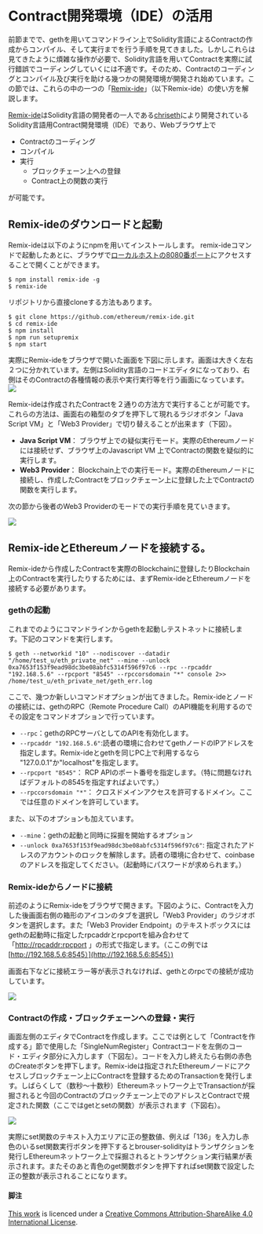 # Contract開発環境（IDE）の活用

前節までで、gethを用いてコマンドライン上でSolidity言語によるContractの作成からコンパイル、そして実行までを行う手順を見てきました。しかしこれらは見てきたように煩雑な操作が必要で、Solidity言語を用いてContractを実際に試行錯誤でコーディングしていくには不適です。そのため、Contractのコーディングとコンパイル及び実行を助ける幾つかの開発環境が開発され始めています。この節では、これらの中の一つの「[Remix-ide](https://github.com/ethereum/remix-ide)」（以下Remix-ide）の使い方を解説します。

[Remix-ide](https://github.com/ethereum/remix-ide)はSolidity言語の開発者の一人である[chriseth](https://github.com/chriseth)により開発されているSolidity言語用Contract開発環境（IDE）であり、Webブラウザ上で

* Contractのコーディング
* コンパイル
* 実行
  * ブロックチェーン上への登録
  * Contract上の関数の実行

が可能です。

## Remix-ideのダウンロードと起動

Remix-ideは以下のようにnpmを用いてインストールします。 remix-ideコマンドで起動したあとに、ブラウザで[ローカルホストの8080番ポート](http://127.0.0.1:8080)にアクセスすることで開くことができます。

```text
$ npm install remix-ide -g
$ remix-ide
```

リポジトリから直接cloneする方法もあります。

```text
$ git clone https://github.com/ethereum/remix-ide.git
$ cd remix-ide
$ npm install
$ npm run setupremix  
$ npm start
```

実際にRemix-ideをブラウザで開いた画面を下図に示します。画面は大きく左右２つに分かれています。左側はSolidity言語のコードエディタになっており、右側はそのContractの各種情報の表示や実行実行等を行う画面になっています。 ![](../.gitbook/assets/browser_solidity_initial_screen.png)

Remix-ideは作成されたContractを２通りの方法方で実行することが可能です。これらの方法は、画面右の箱型のタブを押下して現れるラジオボタン「Java Script VM」と「Web3 Provider」で切り替えることが出来ます（下図）。

* **Java Script VM**： ブラウザ上での疑似実行モード。実際のEthereumノードには接続せず、ブラウザ上のJavascript VM 上でContractの関数を疑似的に実行します。
* **Web3 Provider**： Blockchain上での実行モード。実際のEthereumノードに接続し、作成したContractをブロックチェーン上に登録した上でContractの関数を実行します。

次の節から後者のWeb3 Providerのモードでの実行手順を見ていきます。

![](../.gitbook/assets/browser_solidity_box_tab.png)

## Remix-ideとEthereumノードを接続する。

Remix-ideから作成したContractを実際のBlockchainに登録したりBlockchain上のContractを実行したりするためには、まずRemix-ideとEthereumノードを接続する必要があります。

### gethの起動

これまでのようにコマンドラインからgethを起動しテストネットに接続します。下記のコマンドを実行します。

```text
$ geth --networkid "10" --nodiscover --datadir "/home/test_u/eth_private_net" --mine --unlock 0xa7653f153f9ead98dc3be08abfc5314f596f97c6 --rpc --rpcaddr "192.168.5.6" --rpcport "8545" --rpccorsdomain "*" console 2>> /home/test_u/eth_private_net/geth_err.log
```

ここで、幾つか新しいコマンドオプションが出てきました。Remix-ideとノードの接続には、gethのRPC（Remote Procedure Call）のAPI機能を利用するのでその設定をコマンドオプションで行っています。

* `--rpc`：gethのRPCサーバとしてのAPIを有効化します。
* `--rpcaddr "192.168.5.6"`:読者の環境に合わせてgethノードのIPアドレスを指定します。Remix-ideとgethを同じPC上で利用するなら "127.0.0.1"か"localhost"を指定します。
* `--rpcport "8545"`： RCP APIのポート番号を指定します。（特に問題なければデフォルトの8545を指定すればよいです。）
* `--rpccorsdomain "*"`： クロスドメインアクセスを許可するドメイン。ここでは任意のドメインを許可しています。

また、以下のオプションも加えています。

* `--mine`：gethの起動と同時に採掘を開始するオプション
* `--unlock 0xa7653f153f9ead98dc3be08abfc5314f596f97c6"`: 指定されたアドレスのアカウントのロックを解除します。読者の環境に合わせて、coinbaseのアドレスを指定してください。（起動時にパスワードが求められます。）

### Remix-ideからノードに接続

前述のようにRemix-ideをブラウザで開きます。下図のように、Contractを入力した後画面右側の箱形のアイコンのタブを選択し「Web3 Provider」のラジオボタンを選択します。また「Web3 Provider Endpoint」のテキストボックスにはgethの起動時に指定したrpcaddrとrpcportを組み合わせて「[http://rpcaddr:rpcport](http://rpcaddr:rpcport) 」の形式で指定します。（ここの例では[http://192.168.5.6:8545）](http://192.168.5.6:8545）)

画面右下などに接続エラー等が表示されなければ、gethとのrpcでの接続が成功しています。

![](../.gitbook/assets/bs_web3_with_edit.png)

### Contractの作成・ブロックチェーンへの登録・実行

画面左側のエディタでContractを作成します。ここでは例として「Contractを作成する」節で使用した「SingleNumRegister」Contractコードを左側のコード・エディタ部分に入力します（下図左）。コードを入力し終えたら右側の赤色のCreateボタンを押下します。Remix-ideは指定されたEthereumノードにアクセスしブロックチェーン上にContractを登録するためのTransactionを発行します。しばらくして（数秒～十数秒）Ethereumネットワーク上でTransactionが採掘されると今回のContractのブロックチェーン上でのアドレスとContractで規定された関数（ここではgetとsetの関数）が表示されます（下図右）。

![](../.gitbook/assets/bs_simplenum_create_with_edit.png)

実際にset関数のテキスト入力エリアに正の整数値、例えば「136」を入力し赤色のいるset関数実行ボタンを押下するとbrouser-solidityはトランザクションを発行しEthereumネットワーク上で採掘されるとトランザクション実行結果が表示されます。またそのあと青色のget関数ボタンを押下すればset関数で設定した正の整数が表示されることになります。

#### 脚注

[This work](http://book.ethereum-jp.net/) is licenced under a [Creative Commons Attribution-ShareAlike 4.0 International License](http://creativecommons.org/licenses/by-sa/4.0/).

